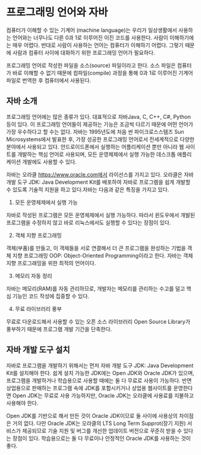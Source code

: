 # 프로그래밍 언어와 자바


컴퓨터가 이해할 수 있는 기계어 (machine language)는 우리가 일상생활에서 사용하는 언어와는 너무나도 다른 0과 1로 이루어진 이진 코드를 사용한다.
사람이 이해하기에는 매우 어렵다. 반대로 사람이 사용하는 언어는 컴퓨터가 이해하기 어렵다. 그렇기 때문에 사람과 컴퓨터 사이에 대화하기 위한 프로그래밍 언어가 필요하다.

프로그래밍 언어로 작성한 파일을 소스(source) 파일이라고 한다. 소스 파일은 컴퓨터가 바로 이해할 수 없기 때문에 컴파일(compile) 과정을 통해 0과 1로 이루어진 기계어 파일로 번역한 후 컴퓨터에서 사용된다.


## 자바 소개


프로그래밍 언어에는 많은 종류가 있다. 대표적으로 자바Java, C, C++, C#, Python 등이 있다. 이 프로그래밍 언어들이 제공하는 기능은 조금씩 다르기 때문에 어떤 언어가 가장 우수하다고 할 수는 없다.
자바는 1995년도에 처음 썬 파이크로스스템즈 Sun Microsystems에서 발표한 후, 가장 성공한 프로그래밍 언어로서 전세계적으로 다양한 분야에서 사용되고 있다. 안드로이드폰에서 실행하는 어플리케이션 뿐만 아니라 웹 사이트를 개발하는 핵심 언어로 사용되며, 모든 운영체제에서 실행 가능한 데스크톱 애플리케이션 개발에도 사용할 수 있다.

자바는 오라클 https://www.oracle.com에서 라이선스를 가지고 있다. 오라클은 자바 개발 도구 JDK: Java Development Kit를 배포하여 자바로 프로그램을 쉽게 개발할 수 있도록 기술적 지원을 하고 있다.자바는 다음과 같은 특징을 가지고 있다.

1) 모든 운영체제에서 실행 가능

자바로 작성된 프로그램은 모든 운영체제에서 실행 가능하다. 따라서 윈도우에서 개발된 프로그램을 수정하지 않고 바로 리눅스에서도 실행할 수 있다는 장점이 있다.

2) 객체 지향 프로그래밍

객체(부품)를 만들고, 이 객체들을 서로 연결해서 더 큰 프로그램을 완성하는 기법을 객체 지향 프로그래밍 OOP: Object-Oriented Programming이라고 한다. 자바는 객체 지향 프로그래밍을 위한 최적의 언어이다.

3) 메모리 자동 정리

자바는 메모리(RAM)를 자동 관리하므로, 개발자는 메모리를 관리하는 수고를 덜고 핵심 기능인 코드 작성에 집중할 수 있다.

4) 무료 라이브러리 풍부

무료로 다운로드해서 사용할 수 있는 오픈 소스 라이브러리 Open Source Library가 풍부하기 때문에 프로그램 개발 기간을 단축한다.


## 자바 개발 도구 설치

자바로 프로그램을 개발하기 위해서는 먼저 자바 개발 도구 JDK: Java Development Kit를 설치해야 한다. 쉽게 설치 가능한 JDK에는 Open JDK와 Oracle JDK가 있으며, 프로그램을 개발하거나 학습용으로 사용할 때에는 둘 다 무료로 사용이 가능하다.
반면 상업용으로 판매하는 프로그램 속에 JDK를 포함시키거나 상업용 웹사이트를 운영한다면 Open JDK는 무료로 사용 가능하지만, Oracle JDK는 오라클에 사용료를 지불하고 사용해야 한다.

Open JDK를 기반으로 해서 만든 것이 Oracle JDK이므로 둘 사이에 사용상의 차이점은 거의 없다. 다만 Oracle JDK는 오라클의 LTS Long Term Supprot(장기 지원) 서비스가 제공되므로 기술 지원 및 버그를 개선한 업데이트 버전으로 꾸준히 받을 수 있다는 장점이 있다. 학습용으로는 둘 다 무료이나 안정적인 Oracle JDK를 사용하는 것이 좋다.